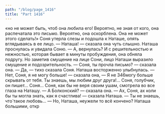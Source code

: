 ```yaml
---
path: "/blog/page_1416"
title: "Part 1416"
---
```


«но не может быть, чтоб она любила его! Вероятно, не зная от кого, она распечатала это письмо. Вероятно, она оскорблена. Она не может этого сделать!»
Соня утерла слезы и подошла к Наташе, опять вглядываясь в ее лицо.
— Наташа! — сказала она чуть слышно.
Наташа проснулась и увидала Соню.
— А, вернулась?
И с решительностью и нежностью, которая бывает в минуты пробуждения, она обняла подругу. Но заметив смущение на лице Сони, лицо Наташи выразило смущение и подозрительность.
— Соня, ты прочла письмо? — сказала она.
— Да, — тихо сказала Соня.
Наташа восторженно улыбнулась.
— Нет, Соня, я не могу больше! — сказала она, — Я не 346могу больше скрывать от тебя. Ты знаешь, мы любим друг друга!... Соня, голубчик, он пишет... Соня...
Соня, как бы не веря своим ушам, смотрела во все глаза на Наташу.
— А Болконский? — сказала она.
— Ах, Соня, ах коли бы ты могла знать, как я счастлива! — сказала Наташа. — Ты не знаешь, что́ такое любовь...
— Но, Наташа, неужели то всё кончено?
Наташа большими, откр
